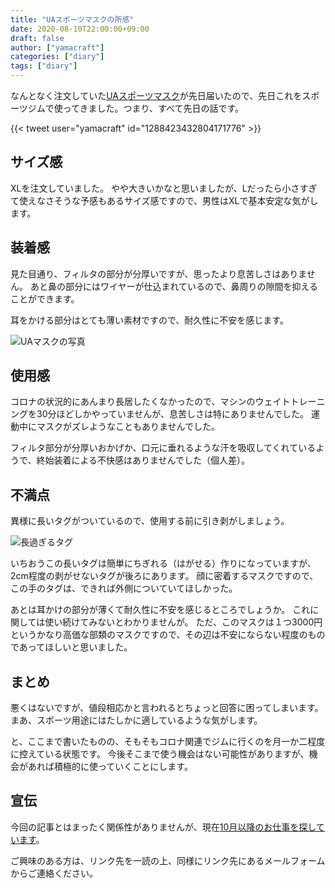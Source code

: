```yaml
---
title: "UAスポーツマスクの所感"
date: 2020-08-10T22:00:00+09:00
draft: false
author: ["yamacraft"]
categories: ["diary"]
tags: ["diary"]
---
```


なんとなく注文していた[UAスポーツマスク](https://www.underarmour.co.jp/ja-jp/SportsMask.html)が先日届いたので、先日これをスポーツジムで使ってきました。つまり、すべて先日の話です。

{{< tweet user="yamacraft" id="1288423432804171776" >}}

## サイズ感

XLを注文していました。
やや大きいかなと思いましたが、Lだったら小さすぎて使えなさそうな予感もあるサイズ感ですので、男性はXLで基本安定な気がします。

## 装着感

見た目通り、フィルタの部分が分厚いですが、思ったより息苦しさはありません。
あと鼻の部分にはワイヤーが仕込まれているので、鼻周りの隙間を抑えることができます。

耳をかける部分はとても薄い素材ですので、耐久性に不安を感じます。

![UAマスクの写真](/note/image/buy-ua-mask/ua-mask01.jpg)

## 使用感

コロナの状況的にあんまり長居したくなかったので、マシンのウェイトトレーニングを30分ほどしかやっていませんが、息苦しさは特にありませんでした。
運動中にマスクがズレようなこともありませんでした。

フィルタ部分が分厚いおかげか、口元に垂れるような汗を吸収してくれているようで、終始装着による不快感はありませんでした（個人差）。

## 不満点

異様に長いタグがついているので、使用する前に引き剥がしましょう。

![長過ぎるタグ](/note/image/buy-ua-mask/ua-mask02.jpg)

いちおうこの長いタグは簡単にちぎれる（はがせる）作りになっていますが、2cm程度の剥がせないタグが後ろにあります。
顔に密着するマスクですので、この手のタグは、できれば外側についていてほしかった。

あとは耳かけの部分が薄くて耐久性に不安を感じるところでしょうか。
これに関しては使い続けてみないとわかりませんが。
ただ、このマスクは１つ3000円というかなり高価な部類のマスクですので、その辺は不安にならない程度のものであってほしいと思いました。

## まとめ

悪くはないですが、値段相応かと言われるとちょっと回答に困ってしまいます。
まあ、スポーツ用途にはたしかに適しているような気がします。

と、ここまで書いたものの、そもそもコロナ関連でジムに行くのを月一か二程度に控えている状態です。
今後そこまで使う機会はない可能性がありますが、機会があれば積極的に使っていくことにします。

## 宣伝

今回の記事とはまったく関係性がありませんが、現在[10月以降のお仕事を探しています](/note/next-work-202010/)。

ご興味のある方は、リンク先を一読の上、同様にリンク先にあるメールフォームからご連絡ください。